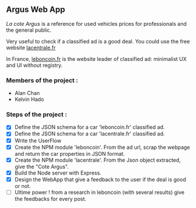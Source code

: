 ## Argus Web App

*La cote Argus* is a reference for used vehicles prices for professionals and the general public.

Very useful to check if a classified ad is a good deal. You could use the free website [lacentrale.fr](http://www.lacentrale.fr/lacote_origine.php)

In France, [leboncoin.fr](http://www.leboncoin.fr/) is the website leader of classified ad: minimalist UX and UI without registry.

### Members of the project :
- Alan Chan
- Kelvin Hado

### Steps of the project :

- [X] Define the JSON schema for a car 'leboncoin.fr' classified ad.
- [X] Define the JSON schema for a car 'lacentrale.fr' classified ad.
- [X] Write the UserFlow
- [X] Create the NPM module 'leboncoin'.
    From the ad url, scrap the webpage and return the car properties in JSON format.
- [X] Create the NPM module 'lacentrale'.
    From the Json object extracted, give the "Cote Argus".
- [X] Build the Node server with Express.
- [X] Design the WebApp that give a feedback to the user if the deal is good or not.
- [ ] Ultime power ! from a research in leboncoin (with several results) give the feedbacks for every post.
